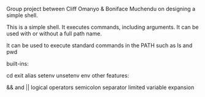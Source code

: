 Group project between Cliff Omanyo & Boniface Muchendu on designing a simple shell.

This is a simple shell. It executes commands, including arguments. It can be used with or without a full path name.

It can be used to execute standard commands in the PATH such as ls and pwd

built-ins:

cd
exit
alias
setenv
unsetenv
env
other features:

&& and || logical operators
semicolon separator
limited variable expansion
